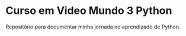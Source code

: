 # Curso em Video Mundo 3 Python
Repositório para documentar minha jornada no aprendizado de Python.
